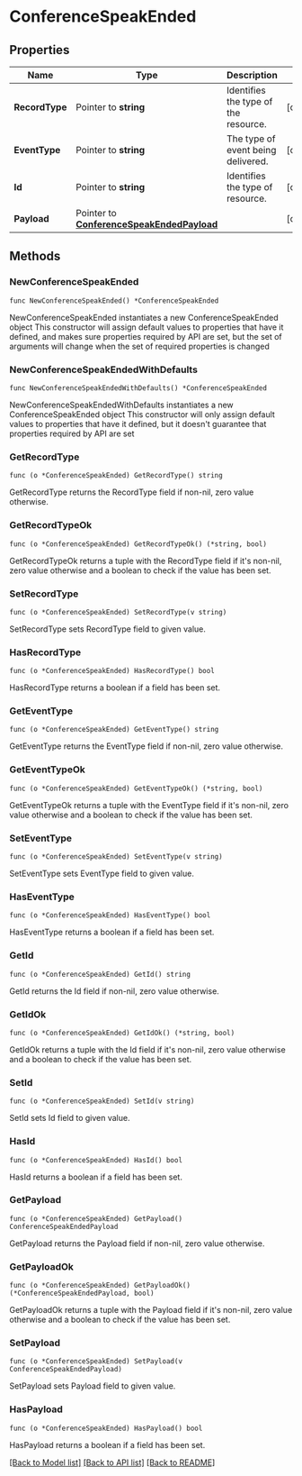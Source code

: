# ConferenceSpeakEnded

## Properties

Name | Type | Description | Notes
------------ | ------------- | ------------- | -------------
**RecordType** | Pointer to **string** | Identifies the type of the resource. | [optional] 
**EventType** | Pointer to **string** | The type of event being delivered. | [optional] 
**Id** | Pointer to **string** | Identifies the type of resource. | [optional] 
**Payload** | Pointer to [**ConferenceSpeakEndedPayload**](ConferenceSpeakEndedPayload.md) |  | [optional] 

## Methods

### NewConferenceSpeakEnded

`func NewConferenceSpeakEnded() *ConferenceSpeakEnded`

NewConferenceSpeakEnded instantiates a new ConferenceSpeakEnded object
This constructor will assign default values to properties that have it defined,
and makes sure properties required by API are set, but the set of arguments
will change when the set of required properties is changed

### NewConferenceSpeakEndedWithDefaults

`func NewConferenceSpeakEndedWithDefaults() *ConferenceSpeakEnded`

NewConferenceSpeakEndedWithDefaults instantiates a new ConferenceSpeakEnded object
This constructor will only assign default values to properties that have it defined,
but it doesn't guarantee that properties required by API are set

### GetRecordType

`func (o *ConferenceSpeakEnded) GetRecordType() string`

GetRecordType returns the RecordType field if non-nil, zero value otherwise.

### GetRecordTypeOk

`func (o *ConferenceSpeakEnded) GetRecordTypeOk() (*string, bool)`

GetRecordTypeOk returns a tuple with the RecordType field if it's non-nil, zero value otherwise
and a boolean to check if the value has been set.

### SetRecordType

`func (o *ConferenceSpeakEnded) SetRecordType(v string)`

SetRecordType sets RecordType field to given value.

### HasRecordType

`func (o *ConferenceSpeakEnded) HasRecordType() bool`

HasRecordType returns a boolean if a field has been set.

### GetEventType

`func (o *ConferenceSpeakEnded) GetEventType() string`

GetEventType returns the EventType field if non-nil, zero value otherwise.

### GetEventTypeOk

`func (o *ConferenceSpeakEnded) GetEventTypeOk() (*string, bool)`

GetEventTypeOk returns a tuple with the EventType field if it's non-nil, zero value otherwise
and a boolean to check if the value has been set.

### SetEventType

`func (o *ConferenceSpeakEnded) SetEventType(v string)`

SetEventType sets EventType field to given value.

### HasEventType

`func (o *ConferenceSpeakEnded) HasEventType() bool`

HasEventType returns a boolean if a field has been set.

### GetId

`func (o *ConferenceSpeakEnded) GetId() string`

GetId returns the Id field if non-nil, zero value otherwise.

### GetIdOk

`func (o *ConferenceSpeakEnded) GetIdOk() (*string, bool)`

GetIdOk returns a tuple with the Id field if it's non-nil, zero value otherwise
and a boolean to check if the value has been set.

### SetId

`func (o *ConferenceSpeakEnded) SetId(v string)`

SetId sets Id field to given value.

### HasId

`func (o *ConferenceSpeakEnded) HasId() bool`

HasId returns a boolean if a field has been set.

### GetPayload

`func (o *ConferenceSpeakEnded) GetPayload() ConferenceSpeakEndedPayload`

GetPayload returns the Payload field if non-nil, zero value otherwise.

### GetPayloadOk

`func (o *ConferenceSpeakEnded) GetPayloadOk() (*ConferenceSpeakEndedPayload, bool)`

GetPayloadOk returns a tuple with the Payload field if it's non-nil, zero value otherwise
and a boolean to check if the value has been set.

### SetPayload

`func (o *ConferenceSpeakEnded) SetPayload(v ConferenceSpeakEndedPayload)`

SetPayload sets Payload field to given value.

### HasPayload

`func (o *ConferenceSpeakEnded) HasPayload() bool`

HasPayload returns a boolean if a field has been set.


[[Back to Model list]](../README.md#documentation-for-models) [[Back to API list]](../README.md#documentation-for-api-endpoints) [[Back to README]](../README.md)


